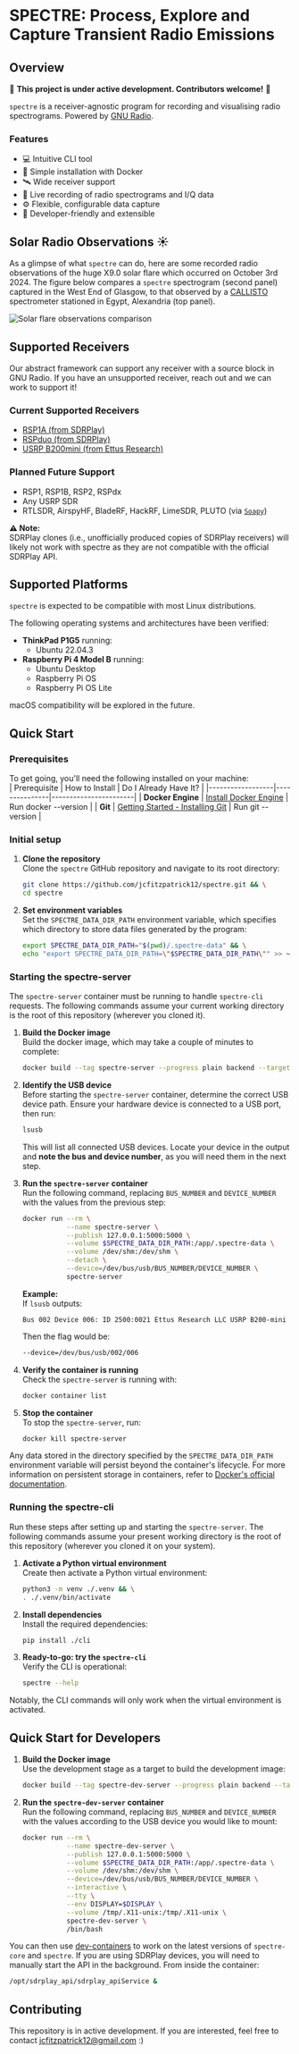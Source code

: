 # **SPECTRE: Process, Explore and Capture Transient Radio Emissions**

## Overview

📢 **This project is under active development. Contributors welcome!** 📢

`spectre` is a receiver-agnostic program for recording and visualising radio spectrograms. Powered by [GNU Radio](https://www.gnuradio.org/).

### **Features**
- 💻 Intuitive CLI tool  
- 🐳 Simple installation with Docker
- 🛰️ Wide receiver support  
- 💾 Live recording of radio spectrograms and I/Q data  
- ⚙️ Flexible, configurable data capture   
- 🔧 Developer-friendly and extensible

## Solar Radio Observations ☀️
As a glimpse of what `spectre` can do, here are some recorded radio observations of the huge X9.0 solar flare which occurred on October 3rd 2024. The figure below compares a `spectre` spectrogram (second panel) captured in the West End of Glasgow, to that observed by a [CALLISTO](https://e-callisto.org/) spectrometer stationed in Egypt, Alexandria (top panel).

![Solar flare observations comparison](docs/gallery/comparison.png)

## Supported Receivers

Our abstract framework can support any receiver with a source block in GNU Radio. If you have an unsupported receiver, reach out and we can work to support it!

### **Current Supported Receivers**
- [RSP1A (from SDRPlay)](https://www.sdrplay.com/rsp1a/)  
- [RSPduo (from SDRPlay)](https://www.sdrplay.com/rspduo/)  
- [USRP B200mini (from Ettus Research)](https://www.ettus.com/all-products/usrp-b200mini/)

### **Planned Future Support**
- RSP1, RSP1B, RSP2, RSPdx 
- Any USRP SDR 
- RTLSDR, AirspyHF, BladeRF, HackRF, LimeSDR, PLUTO (via [`Soapy`](https://wiki.gnuradio.org/index.php/Soapy))  

**⚠️ Note:**  
SDRPlay clones (i.e., unofficially produced copies of SDRPlay receivers) will likely not work with spectre as they are not compatible with the official SDRPlay API.  
## Supported Platforms
`spectre` is expected to be compatible with most Linux distributions.

The following operating systems and architectures have been verified:   
- **ThinkPad P1G5** running:
  - Ubuntu 22.04.3  
- **Raspberry Pi 4 Model B** running:
  - Ubuntu Desktop  
  - Raspberry Pi OS  
  - Raspberry Pi OS Lite  

macOS compatibility will be explored in the future.

## Quick Start

### **Prerequisites**
To get going, you'll need the following installed on your machine:  
| Prerequisite      | How to Install | Do I Already Have It? |
|------------------|---------------|-----------------------|
| **Docker Engine** | [Install Docker Engine](https://docs.docker.com/engine/install/) | Run docker --version |
| **Git**          | [Getting Started - Installing Git](https://git-scm.com/book/en/v2/Getting-Started-Installing-Git) | Run git --version |

### **Initial setup**
1. **Clone the repository**  
   Clone the `spectre` GitHub repository and navigate to its root directory:    
   ```bash
   git clone https://github.com/jcfitzpatrick12/spectre.git && \
   cd spectre
   ```
   
2. **Set environment variables**  
   Set the `SPECTRE_DATA_DIR_PATH` environment variable, which specifies which directory to store data files generated by the program:  
   ```bash
   export SPECTRE_DATA_DIR_PATH="$(pwd)/.spectre-data" && \
   echo "export SPECTRE_DATA_DIR_PATH=\"$SPECTRE_DATA_DIR_PATH\"" >> ~/.bashrc
   ```

### **Starting the spectre-server**
The `spectre-server` container must be running to handle `spectre-cli` requests. The following commands assume your current working directory is the root of this repository (wherever you cloned it).


1. **Build the Docker image**  
   Build the docker image, which may take a couple of minutes to complete:  
   ```bash
   docker build --tag spectre-server --progress plain backend --target runtime 
   ```

2. **Identify the USB device**  
   Before starting the `spectre-server` container, determine the correct USB device path. Ensure your hardware device is connected to a USB port, then run:  
   ```bash
   lsusb
   ```
   This will list all connected USB devices. Locate your device in the output and **note the bus and device number**, as you will need them in the next step.

3. **Run the `spectre-server` container**  
   Run the following command, replacing `BUS_NUMBER` and `DEVICE_NUMBER` with the values from the previous step:  
   ```bash
   docker run --rm \
              --name spectre-server \
              --publish 127.0.0.1:5000:5000 \
              --volume $SPECTRE_DATA_DIR_PATH:/app/.spectre-data \
              --volume /dev/shm:/dev/shm \
              --detach \
              --device=/dev/bus/usb/BUS_NUMBER/DEVICE_NUMBER \
              spectre-server
   ```
   **Example:**  
   If `lsusb` outputs:
   ```
   Bus 002 Device 006: ID 2500:0021 Ettus Research LLC USRP B200-mini
   ```
   Then the flag would be:
   ```bash
   --device=/dev/bus/usb/002/006
   ```

4. **Verify the container is running**  
   Check the `spectre-server` is running with:  
   ```bash
   docker container list
   ```

5. **Stop the container**  
   To stop the `spectre-server`, run:  
   ```bash
   docker kill spectre-server
   ```

Any data stored in the directory specified by the `SPECTRE_DATA_DIR_PATH` environment variable will persist beyond the container's lifecycle. For more information on persistent storage in containers, refer to [Docker's official documentation](https://docs.docker.com/engine/storage/).

### **Running the spectre-cli**
Run these steps after setting up and starting the `spectre-server`. The following commands assume your present working directory is the root of this repository (wherever you cloned it on your system).

1. **Activate a Python virtual environment**  
   Create then activate a Python virtual environment: 
   ```bash
   python3 -m venv ./.venv && \
   . ./.venv/bin/activate
   ```


2. **Install dependencies**  
   Install the required dependencies:  
   ```bash
   pip install ./cli
   ```

3. **Ready-to-go: try the `spectre-cli`**  
   Verify the CLI is operational:  
   ```bash
   spectre --help
   ```

Notably, the CLI commands will only work when the virtual environment is activated.


## **Quick Start for Developers**
1. **Build the Docker image**  
   Use the development stage as a target to build the development image:    
   ```bash
   docker build --tag spectre-dev-server --progress plain backend --target development
   ```

2. **Run the `spectre-dev-server` container**   
   Run the following command, replacing `BUS_NUMBER` and `DEVICE_NUMBER` with the values according to the USB
   device you would like to mount:  
   ```bash
   docker run --rm \
              --name spectre-dev-server \
              --publish 127.0.0.1:5000:5000 \
              --volume $SPECTRE_DATA_DIR_PATH:/app/.spectre-data \
              --volume /dev/shm:/dev/shm \
              --device=/dev/bus/usb/BUS_NUMBER/DEVICE_NUMBER \
              --interactive \
              --tty \
              --env DISPLAY=$DISPLAY \
              --volume /tmp/.X11-unix:/tmp/.X11-unix \
              spectre-dev-server \
              /bin/bash
   ```

You can then use [dev-containers](https://code.visualstudio.com/docs/devcontainers/containers) to work on the latest versions of `spectre-core` and `spectre`. If you are using SDRPlay devices, you will need to manually start the API in the background. From inside the container:  

```bash
/opt/sdrplay_api/sdrplay_apiService &
```

## Contributing
This repository is in active development. If you are interested, feel free to contact  jcfitzpatrick12@gmail.com :)
